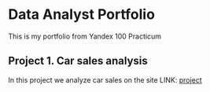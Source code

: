# Data Analyst Portfolio

This is my portfolio from Yandex 100 Practicum

## Project 1. Car sales analysis

In this project we analyze car sales on the site
LINK: [project](Car_sales)
